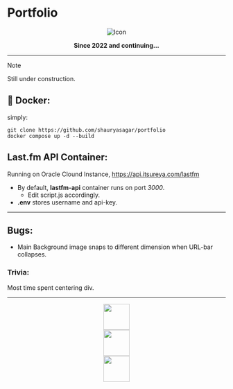 
# Portfolio
<div align="center">
  <img src="images/icon.ico" alt="Icon">
</div>
<p align="center"><b>Since 2022 and continuing...</b></p>

---

> [!NOTE]
> Still under construction.

## 🐋 Docker:

simply:
```
git clone https://github.com/shauryasagar/portfolio
docker compose up -d --build
```

## Last.fm API Container:

Running on Oracle Clound Instance, https://api.itsureya.com/lastfm

- By default, **lastfm-api** container runs on port _3000_.
  - Edit script.js accordingly.
- **.env** stores username and api-key.

---

## Bugs:

- Main Background image snaps to different dimension when URL-bar collapses. 

### Trivia:
Most time spent centering div.

---
<div align="center">
<img style="display: block;" height="60px" src="https://i.kym-cdn.com/photos/images/newsfeed/001/206/382/b7a.gif" alt="">
<img style="display: block;" height="60px" src="https://media.tenor.com/0UPw9RZF_cAAAAAi/pop-cat.gif" alt="">
<img style="display: block;" height="60px" src="https://catmeme.in/wp-content/uploads/2025/03/cat-4.gif" alt="">
</div>
